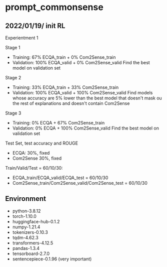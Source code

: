 # prompt_commonsense
## 2022/01/19/  init RL
Experientment 1

Stage 1
-   Training:  67% ECQA_train +  0% Com2Sense_train
- Validation: 100% ECQA_valid +  0% Com2Sense_valid
Find the best model on validation set

Stage 2
-   Training:  33% ECQA_train +  33% Com2Sense_train
- Validation: 100% ECQA_valid + 100% Com2Sense_valid
Find models whose accuracy are 5% lower than the best model that doesn't mask ou the rest of explanations and doesn't contain Com2Sense

Stage 3
-   Training: 0%  ECQA +  67% Com2Sense_train
- Validation: 0%  ECQA + 100% Com2Sense_valid
Find the best model on validation set

Test Set, test accuracy and ROUGE
- ECQA: 30%, fixed
- Com2Sense 30%, fixed

Train/Valid/Test = 60/10/30:
- ECQA_train/ECQA_valid/ECQA_test = 60/10/30
- Com2Sense_train/Com2Sense_valid/Com2Sense_test = 60/10/30

## Environment
- python-3.8.12
- torch-1.10.0 
- huggingface-hub-0.1.2 
- numpy-1.21.4 
- tokenizers-0.10.3 
- tqdm-4.62.3
- transformers-4.12.5
- pandas-1.3.4
- tensorboard-2.7.0
- sentencepiece-0.1.96 (very important)
